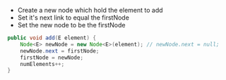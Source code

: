 - Create a new node which hold the element to add
- Set it's next link to equal the firstNode
- Set the new node to be the firstNode

```Java
public void add(E element) {
	Node<E> newNode = new Node<E>(element); // newNode.next = null;
	newNode.next = firstNode;
	firstNode = newNode;
	numElements++;
}
```